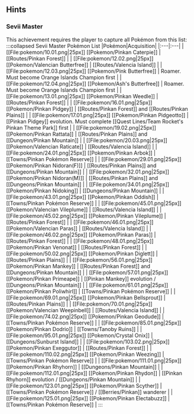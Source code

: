 ## Hints
### Sevii Master
This achievement requires the player to capture all Pokémon from this list:
:::collapsed Sevii Master Pokémon List
|Pokémon|Acquisition|
|:---|:---|
| [[File:pokemon/10.01.png\|25px]] [[Pokemon/Pinkan Caterpie]] | [[Routes/Pinkan Forest]] |
| [[File:pokemon/12.02.png\|25px]] [[Pokemon/Valencian Butterfree]] | [[Routes/Valencia Island]] |
| [[File:pokemon/12.03.png\|25px]] [[Pokemon/Pink Butterfree]] | Roamer. Must become Orange Islands Champion first |
| [[File:pokemon/12.04.png\|25px]] [[Pokemon/Ash's Butterfree]] | Roamer. Must become Orange Islands Champion first |
| [[File:pokemon/13.01.png\|25px]] [[Pokemon/Pinkan Weedle]] | [[Routes/Pinkan Forest]] |
| [[File:pokemon/16.01.png\|25px]] [[Pokemon/Pinkan Pidgey]] | [[Routes/Pinkan Forest]] and [[Routes/Pinkan Plains]] |
| [[File:pokemon/17.01.png\|25px]] [[Pokemon/Pinkan Pidgeotto]] | [[Pinkan Pidgey]] evolution. Must complete [[Quest Lines/Team Rocket's Pinkan Theme Park]] first |
| [[File:pokemon/19.02.png\|25px]] [[Pokemon/Pinkan Rattata]] | [[Routes/Pinkan Plains]] and [[Dungeon/Pinkan Mountain]] |
| [[File:pokemon/20.03.png\|25px]] [[Pokemon/Valencian Raticate]] | [[Routes/Valencia Island]] |
| [[File:pokemon/24.01.png\|25px]] [[Pokemon/Pinkan Arbok]] | [[Towns/Pinkan Pokémon Reserve]] |
| [[File:pokemon/29.01.png\|25px]] [[Pokemon/Pinkan Nidoran(F)]] | [[Routes/Pinkan Plains]] and [[Dungeons/Pinkan Mountain]] |
| [[File:pokemon/32.01.png\|25px]] [[Pokemon/Pinkan Nidoran(M)]] | [[Routes/Pinkan Plains]] and [[Dungeons/Pinkan Mountain]] |
| [[File:pokemon/34.01.png\|25px]] [[Pokemon/Pinkan Nidoking]] | [[Dungeons/Pinkan Mountain]] |
| [[File:pokemon/43.01.png\|25px]] [[Pokemon/Pinkan Oddish]] | [[Towns/Pinkan Pokémon Reserve]] |
| [[File:pokemon/45.01.png\|25px]] [[Pokemon/Valencian Vileplume]] | [[Routes/Valencia Island]] |
| [[File:pokemon/45.02.png\|25px]] [[Pokemon/Pinkan Vileplume]] | [[Routes/Pinkan Forest]] |
| [[File:pokemon/46.01.png\|25px]] [[Pokemon/Valencian Paras]] | [[Routes/Valencia Island]] |
| [[File:pokemon/46.02.png\|25px]] [[Pokemon/Pinkan Paras]] | [[Routes/Pinkan Forest]] |
| [[File:pokemon/48.01.png\|25px]] [[Pokemon/Pinkan Venonat]] | [[Routes/Pinkan Forest]] |
| [[File:pokemon/50.02.png\|25px]] [[Pokemon/Pinkan Diglett]] | [[Routes/Pinkan Plains]] |
| [[File:pokemon/56.01.png\|25px]] [[Pokemon/Pinkan Mankey]] | [[Routes/Pinkan Forest]] and [[Dungeons/Pinkan Mountain]] |
| [[File:pokemon/57.01.png\|25px]] [[Pokemon/Pinkan Primeape]] | [[Pinkan Mankey]] evolution / [[Dungeons/Pinkan Mountain]] |
| [[File:pokemon/61.01.png\|25px]] [[Pokemon/Pinkan Poliwhirl]] | [[Towns/Pinkan Pokémon Reserve]] |
| [[File:pokemon/69.01.png\|25px]] [[Pokemon/Pinkan Bellsprout]] | [[Routes/Pinkan Plains]] |
| [[File:pokemon/70.01.png\|25px]] [[Pokemon/Valencian Weepinbell]] | [[Routes/Valencia Island]] |
| [[File:pokemon/74.02.png\|25px]] [[Pokemon/Pinkan Geodude]] | [[Towns/Pinkan Pokémon Reserve]] |
| [[File:pokemon/85.01.png\|25px]] [[Pokemon/Pinkan Dodrio]] | [[Towns/Tanoby Ruins]] |
| [[File:pokemon/95.01.png\|25px]] [[Pokemon/Crystal Onix]] | [[Dungeons/Sunburst Island]] |
| [[File:pokemon/103.02.png\|25px]] [[Pokemon/Pinkan Exeggutor]] | [[Routes/Pinkan Forest]] |
| [[File:pokemon/110.02.png\|25px]] [[Pokemon/Pinkan Weezing]] | [[Towns/Pinkan Pokémon Reserve]] |
| [[File:pokemon/111.01.png\|25px]] [[Pokemon/Pinkan Rhyhorn]] | [[Dungeons/Pinkan Mountain]] |
| [[File:pokemon/112.01.png\|25px]] [[Pokemon/Pinkan Rhydon]] | [[Pinkan Rhyhorn]] evolution / [[Dungeons/Pinkan Mountain]] |
| [[File:pokemon/123.01.png\|25px]] [[Pokemon/Pinkan Scyther]] | [[Towns/Pinkan Pokémon Reserve]] / [[Berries/Pinkan]] wanderer |
| [[File:pokemon/125.01.png\|25px]] [[Pokemon/Pinkan Electabuzz]] | [[Towns/Pinkan Pokémon Reserve]] |
:::